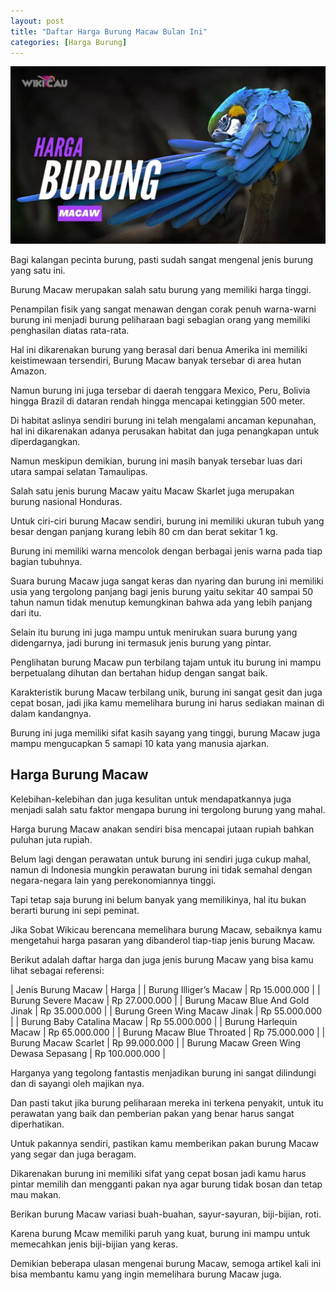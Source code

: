 ```yaml
---
layout: post
title: "Daftar Harga Burung Macaw Bulan Ini"
categories: [Harga Burung]
---
```


![Daftar Harga Burung Macaw Bulan Ini](/images/harga-burung-macaw.webp)

Bagi kalangan pecinta burung, pasti sudah sangat mengenal jenis burung yang satu ini.

Burung Macaw merupakan salah satu burung yang memiliki harga tinggi.

Penampilan fisik yang sangat menawan dengan corak penuh warna-warni burung ini menjadi burung peliharaan bagi sebagian orang yang memiliki penghasilan diatas rata-rata.

Hal ini dikarenakan burung yang berasal dari benua Amerika ini memiliki keistimewaan tersendiri, Burung Macaw banyak tersebar di area hutan Amazon.

Namun burung ini juga tersebar di daerah tenggara Mexico, Peru, Bolivia hingga Brazil di dataran rendah hingga mencapai ketinggian 500 meter.

Di habitat aslinya sendiri burung ini telah mengalami ancaman kepunahan, hal ini dikarenakan adanya perusakan habitat dan juga penangkapan untuk diperdagangkan.

Namun meskipun demikian, burung ini masih banyak tersebar luas dari utara sampai selatan Tamaulipas.

Salah satu jenis burung Macaw yaitu Macaw Skarlet juga merupakan burung nasional Honduras.

Untuk ciri-ciri burung Macaw sendiri, burung ini memiliki ukuran tubuh yang besar dengan panjang kurang lebih 80 cm dan berat sekitar 1 kg.

Burung ini memiliki warna mencolok dengan berbagai jenis warna pada tiap bagian tubuhnya.

Suara burung Macaw juga sangat keras dan nyaring dan burung ini memiliki usia yang tergolong panjang bagi jenis burung yaitu sekitar 40 sampai 50 tahun namun tidak menutup kemungkinan bahwa ada yang lebih panjang dari itu.

Selain itu burung ini juga mampu untuk menirukan suara burung yang didengarnya, jadi burung ini termasuk jenis burung yang pintar.

Penglihatan burung Macaw pun terbilang tajam untuk itu burung ini mampu berpetualang dihutan dan bertahan hidup dengan sangat baik.

Karakteristik burung Macaw terbilang unik, burung ini sangat gesit dan juga cepat bosan, jadi jika kamu memelihara burung ini harus sediakan mainan di dalam kandangnya.

Burung ini juga memiliki sifat kasih sayang yang tinggi, burung Macaw juga mampu mengucapkan 5 samapi 10 kata yang manusia ajarkan.

## Harga Burung Macaw

Kelebihan-kelebihan dan juga kesulitan untuk mendapatkannya juga menjadi salah satu faktor mengapa burung ini tergolong burung yang mahal.

Harga burung Macaw anakan sendiri bisa mencapai jutaan rupiah bahkan puluhan juta rupiah.

Belum lagi dengan perawatan untuk burung ini sendiri juga cukup mahal, namun di Indonesia mungkin perawatan burung ini tidak semahal dengan negara-negara lain yang perekonomiannya tinggi.

Tapi tetap saja burung ini belum banyak yang memilikinya, hal itu bukan berarti burung ini sepi peminat.

Jika Sobat Wikicau berencana memelihara burung Macaw, sebaiknya kamu mengetahui harga pasaran yang dibanderol tiap-tiap jenis burung Macaw.

Berikut adalah daftar harga dan juga jenis burung Macaw yang bisa kamu lihat sebagai referensi:

| Jenis Burung Macaw | Harga |
| Burung Illiger’s Macaw | Rp 15.000.000 |
| Burung Severe Macaw | Rp 27.000.000 |
| Burung Macaw Blue And Gold Jinak | Rp 35.000.000 |
| Burung Green Wing Macaw Jinak | Rp 55.000.000 |
| Burung Baby Catalina Macaw | Rp 55.000.000 |
| Burung Harlequin Macaw | Rp 65.000.000 |
| Burung Macaw Blue Throated | Rp 75.000.000 |
| Burung Macaw Scarlet | Rp 99.000.000 |
| Burung Macaw Green Wing Dewasa Sepasang | Rp 100.000.000 |

Harganya yang tegolong fantastis menjadikan burung ini sangat dilindungi dan di sayangi oleh majikan nya.

Dan pasti takut jika burung peliharaan mereka ini terkena penyakit, untuk itu perawatan yang baik dan pemberian pakan yang benar harus sangat diperhatikan.

Untuk pakannya sendiri, pastikan kamu memberikan pakan burung Macaw yang segar dan juga beragam.

Dikarenakan burung ini memiliki sifat yang cepat bosan jadi kamu harus pintar memilih dan mengganti pakan nya agar burung tidak bosan dan tetap mau makan.

Berikan burung Macaw variasi buah-buahan, sayur-sayuran, biji-bijian, roti.

Karena burung Mcaw memiliki paruh yang kuat, burung ini mampu untuk memecahkan jenis biji-bijian yang keras.

Demikian beberapa ulasan mengenai burung Macaw, semoga artikel kali ini bisa membantu kamu yang ingin memelihara burung Macaw juga.